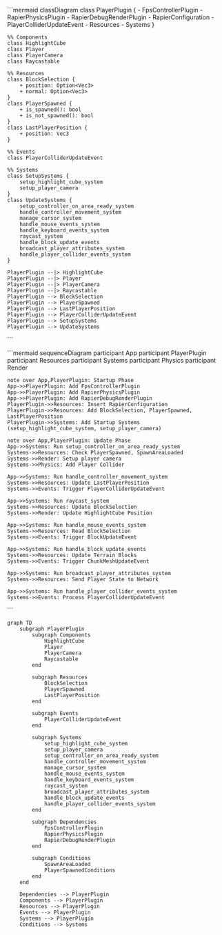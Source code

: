 \`\`\`mermaid
classDiagram
    class PlayerPlugin {
        - FpsControllerPlugin
        - RapierPhysicsPlugin
        - RapierDebugRenderPlugin
        - RapierConfiguration
        - PlayerColliderUpdateEvent
        - Resources
        - Systems
    }

    %% Components
    class HighlightCube
    class Player
    class PlayerCamera
    class Raycastable

    %% Resources
    class BlockSelection {
        + position: Option<Vec3>
        + normal: Option<Vec3>
    }
    class PlayerSpawned {
        + is_spawned(): bool
        + is_not_spawned(): bool
    }
    class LastPlayerPosition {
        + position: Vec3
    }

    %% Events
    class PlayerColliderUpdateEvent

    %% Systems
    class SetupSystems {
        setup_highlight_cube_system
        setup_player_camera
    }
    class UpdateSystems {
        setup_controller_on_area_ready_system
        handle_controller_movement_system
        manage_cursor_system
        handle_mouse_events_system
        handle_keyboard_events_system
        raycast_system
        handle_block_update_events
        broadcast_player_attributes_system
        handle_player_collider_events_system
    }

    PlayerPlugin --|> HighlightCube
    PlayerPlugin --|> Player
    PlayerPlugin --|> PlayerCamera
    PlayerPlugin --|> Raycastable
    PlayerPlugin --> BlockSelection
    PlayerPlugin --> PlayerSpawned
    PlayerPlugin --> LastPlayerPosition
    PlayerPlugin --> PlayerColliderUpdateEvent
    PlayerPlugin --> SetupSystems
    PlayerPlugin --> UpdateSystems
\`\`\`


\`\`\`mermaid
sequenceDiagram
    participant App
    participant PlayerPlugin
    participant Resources
    participant Systems
    participant Physics
    participant Render

    note over App,PlayerPlugin: Startup Phase
    App->>PlayerPlugin: Add FpsControllerPlugin
    App->>PlayerPlugin: Add RapierPhysicsPlugin
    App->>PlayerPlugin: Add RapierDebugRenderPlugin
    PlayerPlugin->>Resources: Insert RapierConfiguration
    PlayerPlugin->>Resources: Add BlockSelection, PlayerSpawned, LastPlayerPosition
    PlayerPlugin->>Systems: Add Startup Systems (setup_highlight_cube_system, setup_player_camera)

    note over App,PlayerPlugin: Update Phase
    App->>Systems: Run setup_controller_on_area_ready_system
    Systems->>Resources: Check PlayerSpawned, SpawnAreaLoaded
    Systems->>Render: Setup player camera
    Systems->>Physics: Add Player Collider

    App->>Systems: Run handle_controller_movement_system
    Systems->>Resources: Update LastPlayerPosition
    Systems->>Events: Trigger PlayerColliderUpdateEvent

    App->>Systems: Run raycast_system
    Systems->>Resources: Update BlockSelection
    Systems->>Render: Update HighlightCube Position

    App->>Systems: Run handle_mouse_events_system
    Systems->>Resources: Read BlockSelection
    Systems->>Events: Trigger BlockUpdateEvent

    App->>Systems: Run handle_block_update_events
    Systems->>Resources: Update Terrain Blocks
    Systems->>Events: Trigger ChunkMeshUpdateEvent

    App->>Systems: Run broadcast_player_attributes_system
    Systems->>Resources: Send Player State to Network

    App->>Systems: Run handle_player_collider_events_system
    Systems->>Events: Process PlayerColliderUpdateEvent
\`\`\`

```mermaid
graph TD
    subgraph PlayerPlugin
        subgraph Components
            HighlightCube
            Player
            PlayerCamera
            Raycastable
        end

        subgraph Resources
            BlockSelection
            PlayerSpawned
            LastPlayerPosition
        end

        subgraph Events
            PlayerColliderUpdateEvent
        end

        subgraph Systems
            setup_highlight_cube_system
            setup_player_camera
            setup_controller_on_area_ready_system
            handle_controller_movement_system
            manage_cursor_system
            handle_mouse_events_system
            handle_keyboard_events_system
            raycast_system
            broadcast_player_attributes_system
            handle_block_update_events
            handle_player_collider_events_system
        end

        subgraph Dependencies
            FpsControllerPlugin
            RapierPhysicsPlugin
            RapierDebugRenderPlugin
        end

        subgraph Conditions
            SpawnAreaLoaded
            PlayerSpawnedConditions
        end
    end

    Dependencies --> PlayerPlugin
    Components --> PlayerPlugin
    Resources --> PlayerPlugin
    Events --> PlayerPlugin
    Systems --> PlayerPlugin
    Conditions --> Systems
```

